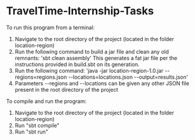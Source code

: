 # TravelTime-Internship-Tasks

To run this program from a terminal:
1. Navigate to the root directory of the project (located in the folder location-region)
2. Run the following command to build a jar file and clean any old remnants: 'sbt clean assembly'
   This generates a fat jar file per the instructions provided in build.sbt on its generation.
2. Run the following command: 'java -jar location-region-1.0.jar --regions=regions.json --locations=locations.json --output=results.json'
3. Parameters --regions and --locations can be given any other JSON file present in the root directory of the project

To compile and run the program:
1. Navigate to the root directory of the project (located in the folder location-region)
2. Run "sbt compile"
3. Run "sbt run"